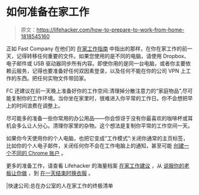 # 如何准备在家工作

> 原文：<https://lifehacker.com/how-to-prepare-to-work-from-home-1818545160>

正如 Fast Company 在他们的 [在家工作指南](https://www.fastcompany.com/40467397/the-ultimate-work-from-home-checklist-for-people-who-are-always-in-the-office) 中指出的那样，在你在家工作的前一天，记得转移任何重要的文件。如果您使用的是不同的电脑，请使用 Dropbox、电子邮件或 USB 驱动器同步所有内容。即使你用的是同一台电脑，或者你主要依赖云服务，记得也要准备好任何双因素登录，以及任何不能在你的公司 VPN 上工作的东西。把任何实物文件带回家。



FC 还建议在前一天晚上准备好你的工作空间:清理掉分散注意力的“家庭物品”,尽可能复制你的工作环境。当你坐在家里时，很难进入你平常的工作日。你不会想把早上的时间浪费在调整上。

尽可能多的准备一些你常用的办公用品——你会惊讶于没有你最喜欢的咖啡杯或耳机会多么让人分心。清理你家里的杂物。这个想法是复制你平常的工作空间一天。

如果你今天使用你的个人电脑，也把它变成“工作模式”:关闭你通常的主页标签，比如你的个人电子邮件，关闭任何你不会在工作电脑上的通知，甚至可能 [创建一个不同的 Chrome 账户](https://lifehacker.com/create-a-separate-chrome-user-account-to-reduce-distrac-1694477575) 。

更多的准备工作，请查看 Lifehacker 的海量档案 [在家工作建议](https://lifehacker.com/tag/working-from-home#_ga=2.197767849.749804133.1505741181-1297080755.1497980211) ，从 [说服你的老板让你做](https://lifehacker.com/first-time-working-from-home-start-slow-to-build-confi-1796992763) ，到 [在一天结束时换衣服](https://lifehacker.com/change-into-non-work-clothes-at-the-end-of-the-day-if-y-1699609323) 。

|快速公司:总在办公室的人在家工作的终极清单